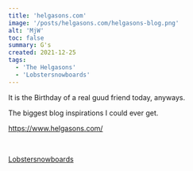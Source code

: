 ```yaml
---
title: 'helgasons.com'
image: '/posts/helgasons.com/helgasons-blog.png'
alt: 'MjW'
toc: false
summary: G's
created: 2021-12-25
tags:
  - 'The Helgasons'
  - 'Lobstersnowboards'
---
```


It is the Birthday of a real guud friend today, anyways.

The biggest blog inspirations I could ever get.

https://www.helgasons.com/

<br/>

<a href="https://lobstersnowboards.com/">Lobstersnowboards</a>
